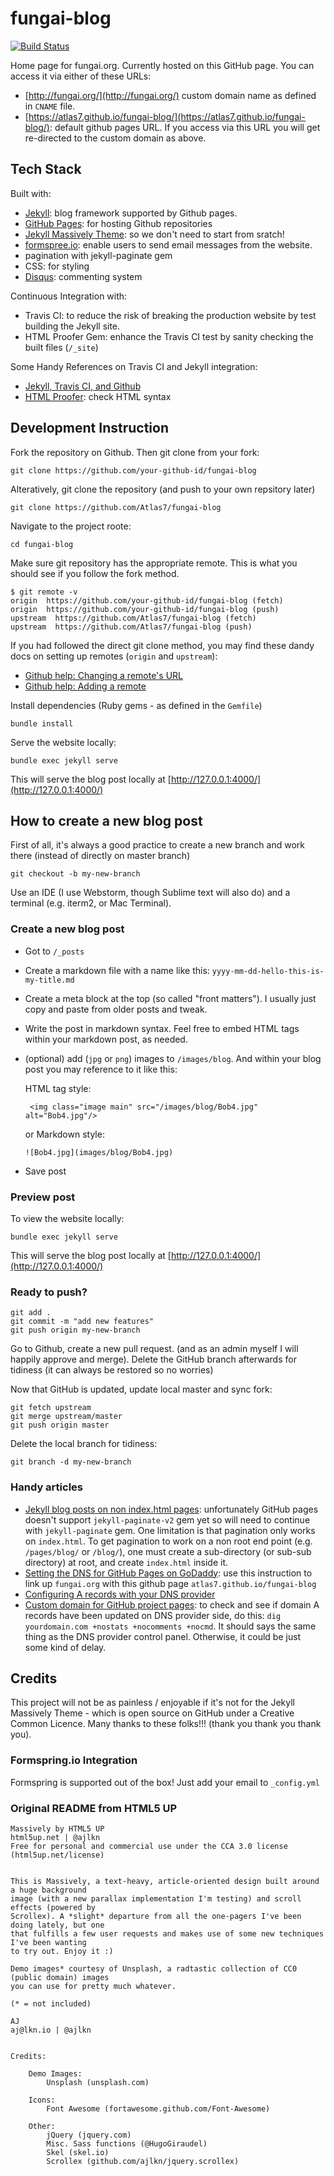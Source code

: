 # fungai-blog

[![Build Status](https://travis-ci.org/Atlas7/fungai-blog.svg?branch=master)](https://travis-ci.org/Atlas7/fungai-blog)

Home page for fungai.org. Currently hosted on this GitHub page. You can access it via either of these URLs:

- [http://fungai.org/](http://fungai.org/) custom domain name as defined in `CNAME` file.
- [https://atlas7.github.io/fungai-blog/](https://atlas7.github.io/fungai-blog/): default github pages URL. If you access via this URL you will get re-directed to the custom domain as above.

## Tech Stack

Built with:

- [Jekyll](https://jekyllrb.com/): blog framework supported by Github pages.
- [GitHub Pages](https://pages.github.com/): for hosting Github repositories
- [Jekyll Massively Theme](https://github.com/iwiedenm/jekyll-theme-massively-src): so we don't need to start from sratch!
- [formspree.io](https://formspree.io/): enable users to send email messages from the website.
- pagination with jekyll-paginate gem
- CSS: for styling
- [Disqus](https://disqus.com/): commenting system

Continuous Integration with:

- Travis CI: to reduce the risk of breaking the production website by test building the Jekyll site.
- HTML Proofer Gem: enhance the Travis CI test by sanity checking the built files (`/_site`)

Some Handy References on Travis CI and Jekyll integration:

- [Jekyll, Travis CI, and Github](https://jekyllrb.com/docs/continuous-integration/travis-ci/)
- [HTML Proofer](https://github.com/gjtorikian/html-proofer): check HTML syntax

## Development Instruction

Fork the repository on Github. Then git clone from your fork:

```
git clone https://github.com/your-github-id/fungai-blog
```

Alteratively, git clone the repository (and push to your own repsitory later)

```
git clone https://github.com/Atlas7/fungai-blog
```

Navigate to the project roote:

```
cd fungai-blog
```

Make sure git repository has the appropriate remote. This is what you should see if you follow the fork method.

```
$ git remote -v
origin  https://github.com/your-github-id/fungai-blog (fetch)
origin  https://github.com/your-github-id/fungai-blog (push)
upstream  https://github.com/Atlas7/fungai-blog (fetch)
upstream  https://github.com/Atlas7/fungai-blog (push)
```

If you had followed the direct git clone method, you may find these dandy docs on setting up remotes (`origin` and `upstream`):

- [Github help: Changing a remote's URL](https://help.github.com/articles/changing-a-remote-s-url/)
- [Github help: Adding a remote](https://help.github.com/articles/adding-a-remote/)

Install dependencies (Ruby gems - as defined in the `Gemfile`)

```
bundle install
```

Serve the website locally:

```
bundle exec jekyll serve
```

This will serve the blog post locally at [http://127.0.0.1:4000/](http://127.0.0.1:4000/)

## How to create a new blog post

First of all, it's always a good practice to create a new branch and work there (instead of directly on master branch)

```
git checkout -b my-new-branch
```

Use an IDE (I use Webstorm, though Sublime text will also do) and a terminal (e.g. iterm2, or Mac Terminal).

### Create a new blog post

- Got to `/_posts`
- Create a markdown file with a name like this: `yyyy-mm-dd-hello-this-is-my-title.md`
- Create a meta block at the top (so called "front matters"). I usually just copy and paste from older posts and tweak.
- Write the post in markdown syntax. Feel free to embed HTML tags within your markdown post, as needed.
- (optional) add (`jpg` or `png`) images to `/images/blog`. And within your blog post you may reference to it like this:

  HTML tag style:

  ```
   <img class="image main" src="/images/blog/Bob4.jpg" alt="Bob4.jpg"/>
  ```

  or Markdown style:

  ```
  ![Bob4.jpg](images/blog/Bob4.jpg)
  ```

- Save post

### Preview post

To view the website locally:

```
bundle exec jekyll serve
```

This will serve the blog post locally at [http://127.0.0.1:4000/](http://127.0.0.1:4000/)

### Ready to push?

```
git add .
git commit -m "add new features"
git push origin my-new-branch
```

Go to Github, create a new pull request. (and as an admin myself I will happily approve and merge). Delete the
GitHub branch afterwards for tidiness (it can always be restored so no worries)

Now that GitHub is updated, update local master and sync fork:

```
git fetch upstream
git merge upstream/master
git push origin master
```

Delete the local branch for tidiness:

```
git branch -d my-new-branch
```

### Handy articles

- [Jekyll blog posts on non index.html pages](https://stackoverflow.com/questions/26048623/jekyll-blog-posts-on-non-index-html-pages): unfortunately GitHub pages doesn't support `jekyll-paginate-v2` gem yet so will need to continue with `jekyll-paginate` gem. One limitation is that pagination only works on `index.html`. To get pagination to work on a non root end point (e.g. `/pages/blog/` or `/blog/`), one must create a sub-directory (or sub-sub directory) at root, and create `index.html` inside it.
- [Setting the DNS for GitHub Pages on GoDaddy](https://medium.com/@LovettLovett/github-pages-godaddy-f0318c2f25a): use this
  instruction to link up `fungai.org` with this github page `atlas7.github.io/fungai-blog`
- [Configuring A records with your DNS provider](https://help.github.com/articles/setting-up-an-apex-domain/)
- [Custom domain for GitHub project pages](https://stackoverflow.com/questions/9082499/custom-domain-for-github-project-pages): to check and see if domain A records have been updated on DNS provider side, do this: `dig yourdomain.com +nostats +nocomments +nocmd`.
It should says the same thing as the DNS provider control panel. Otherwise, it could be just some kind of delay.

## Credits

This project will not be as painless / enjoyable if it's not for the Jekyll Massively Theme - which is open source
on GitHub under a Creative Common Licence. Many thanks to these folks!!! (thank you thank you thank you).

### Formspring.io Integration

Formspring is supported out of the box! Just add your email to ```_config.yml```

### Original README from HTML5 UP

```
Massively by HTML5 UP
html5up.net | @ajlkn
Free for personal and commercial use under the CCA 3.0 license (html5up.net/license)


This is Massively, a text-heavy, article-oriented design built around a huge background
image (with a new parallax implementation I'm testing) and scroll effects (powered by
Scrollex). A *slight* departure from all the one-pagers I've been doing lately, but one
that fulfills a few user requests and makes use of some new techniques I've been wanting
to try out. Enjoy it :)

Demo images* courtesy of Unsplash, a radtastic collection of CC0 (public domain) images
you can use for pretty much whatever.

(* = not included)

AJ
aj@lkn.io | @ajlkn


Credits:

	Demo Images:
		Unsplash (unsplash.com)

	Icons:
		Font Awesome (fortawesome.github.com/Font-Awesome)

	Other:
		jQuery (jquery.com)
		Misc. Sass functions (@HugoGiraudel)
		Skel (skel.io)
		Scrollex (github.com/ajlkn/jquery.scrollex)
```
